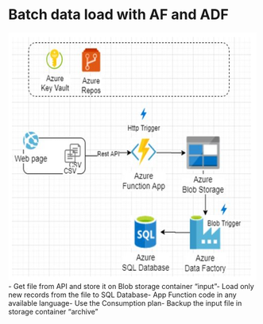 # Batch data load with AF and ADF
<img src="https://github.com/jedrzej-put/azure-function/blob/main//schema.png" width="500" height="500"  title="Sample Input Image">
- Get file from API and store it on Blob storage container “input”​
- Load only new records from the file to SQL Database​
- App Function code in any available language​
- Use the Consumption plan​
- Backup the input file in storage container “archive”

